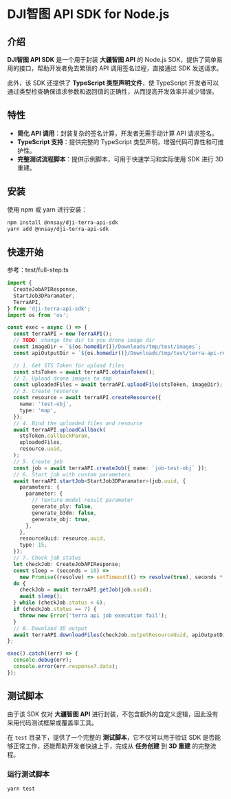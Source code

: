 # DJI智图 API SDK for Node.js

## 介绍

**DJI智图 API SDK** 是一个用于封装 **大疆智图 API** 的 Node.js SDK，提供了简单易用的接口，帮助开发者免去繁琐的 API 调用签名过程，直接通过 SDK 发送请求。

此外，该 SDK 还提供了 **TypeScript 类型声明文件**，使 TypeScript 开发者可以通过类型检查确保请求参数和返回值的正确性，从而提高开发效率并减少错误。

## 特性

- **简化 API 调用**：封装复杂的签名计算，开发者无需手动计算 API 请求签名。
- **TypeScript 支持**：提供完整的 TypeScript 类型声明，增强代码可靠性和可维护性。
- **完整测试流程脚本**：提供示例脚本，可用于快速学习和实际使用 SDK 进行 3D 重建。

## 安装

使用 npm 或 yarn 进行安装：

```sh
npm install @nnsay/dji-terra-api-sdk
yarn add @nnsay/dji-terra-api-sdk
```

## 快速开始

参考：test/full-step.ts

```typescript
import {
  CreateJobAPIResponse,
  StartJob3DParamater,
  TerraAPI,
} from 'dji-terra-api-sdk';
import os from 'os';

const exec = async () => {
  const terraAPI = new TerraAPI();
  // TODO: change the dir to you drone image dir
  const imageDir = `${os.homedir()}/Downloads/tmp/test/images`;
  const apiOutputDir = `${os.homedir()}/Downloads/tmp/test/terra-api-result`;

  // 1. Get STS Token for upload files
  const stsToken = await terraAPI.obtainToken();
  // 2. Upload drone images to tmp
  const uploadedFiles = await terraAPI.uploadFile(stsToken, imageDir);
  // 3. Create resource
  const resource = await terraAPI.createResource({
    name: 'test-obj',
    type: 'map',
  });
  // 4. Bind the uploaded files and resource
  await terraAPI.uploadCallback(
    stsToken.callbackParam,
    uploadedFiles,
    resource.uuid,
  );
  // 5. Create job
  const job = await terraAPI.createJob({ name: `job-test-obj` });
  // 6. Start job with custom parameters
  await terraAPI.startJob<StartJob3DParamater>(job.uuid, {
    parameters: {
      parameter: {
        // Texture model result parameter
        generate_ply: false,
        generate_b3dm: false,
        generate_obj: true,
      },
    },
    resourceUuid: resource.uuid,
    type: 15,
  });
  // 7. Check job status
  let checkJob: CreateJobAPIResponse;
  const sleep = (seconds = 10) =>
    new Promise((resolve) => setTimeout(() => resolve(true), seconds * 1000));
  do {
    checkJob = await terraAPI.getJob(job.uuid);
    await sleep();
  } while (checkJob.status < 6);
  if (checkJob.status == 7) {
    throw new Error('terra api job execution fail');
  }
  // 8. Downlaod 3D output
  await terraAPI.downloadFiles(checkJob.outputResourceUuid, apiOutputDir);
};

exec().catch((err) => {
  console.debug(err);
  console.error(err.response?.data);
});
```

## 测试脚本

由于该 SDK 仅对 **大疆智图 API** 进行封装，不包含额外的自定义逻辑，因此没有采用代码测试框架或覆盖率工具。

在 `test` 目录下，提供了一个完整的 **测试脚本**，它不仅可以用于验证 SDK 是否能够正常工作，还能帮助开发者快速上手，完成从 **任务创建** 到 **3D 重建** 的完整流程。

### 运行测试脚本

```sh
yarn test
```

